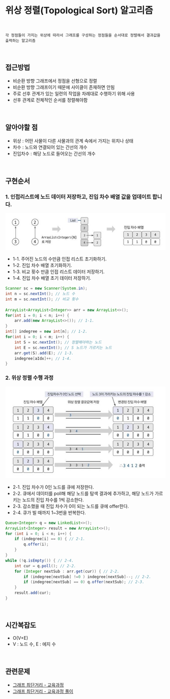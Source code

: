 # 위상 정렬(Topological Sort) 알고리즘 

<br>

```
각 정점들이 가지는 위상에 따라서 그래프를 구성하는 정점들을 순서대로 정렬해서 결과값을 출력하는 알고리즘
```

<br>

## 접근방법
- 비순환 방향 그래프에서 정점을 선형으로 정렬
- 비순환 방향 그래프이기 때문에 사이클이 존재하면 안됨
- 주로 선후 관계가 있는 일련의 작업을 차례대로 수행하기 위해 사용
- 선후 관계로 전체적인 순서를 정렬해야함

<br>

## 알아야할 점
- 위상 : 어떤 사물이 다른 사물과의 관계 속에서 가지는 위치나 상태
- 차수 : 노드와 연결되어 있는 간선의 개수
- 진입차수 : 해당 노드로 들어오는 간선의 개수

<br>

## 구현순서
### 1. 인접리스트에 노드 데이터 저장하고, 진입 차수 배열 값을 업데이트 합니다.
![위상정렬1.jpg](img/위상정렬1.jpg)
- 1-1. 주어진 노드의 수만큼 인접 리스트 초기화하기.
- 1-2. 진입 차수 배열 초기화하기.
- 1-3. 비교 횟수 만큼 인접 리스트 데이터 저장하기.
- 1-4. 진입 차수 배열 초기 데이터 저장하기.
    
```java
Scanner sc = new Scanner(System.in);
int n = sc.nextInt(); // 노드 수
int m = sc.nextInt(); // 비교 횟수
        
ArrayList<ArrayList<Integer>> arr = new ArrayList<>();
for(int i = 0; i < n; i++) {
    arr.add(new ArrayList<>()); // 1-1.
}
int[] indegree = new int[n]; // 1-2.
for(int i = 0; i < m; i++) {
    int S = sc.nextInt(); // 정렬해야하는 노드 
    int E = sc.nextInt(); // S 노드가 가르키는 노드 
    arr.get(S).add(E); // 1-3.
    indegree[aIdx]++; // 1-4.
}
```

### 2. 위상 정렬 수행 과정
![위상정렬2.jpg](img/위상정렬2.jpg)
- 2-1. 진입 차수가 0인 노드를 큐에 저장한다.
- 2-2. 큐에서 데이터를 poll해 해당 노드를 탐색 결과에 추가하고, 해당 노드가 가르키는 노드의 진입 차수를 1씩 감소한다.
- 2-3. 감소했을 때 진입 차수가 0이 되는 노드를 큐에 offer한다.
- 2-4. 큐가 빌 때까지 1~3번을 반복한다.

```java
Queue<Integer> q = new LinkedList<>();
ArrayList<Integer> result = new ArrayList<>();
for (int i = 0; i < n; i++) {
    if (indegree[i] == 0) { // 2-1.
        q.offer(i); 
    }
}
while (!q.isEmpty()) { // 2-4.
    int cur = q.poll(); // 2-2.
    for (Integer nextSub : arr.get(cur)) { // 2-2.
        if (indegree[nextSub] !=0 ) indegree[nextSub]--; // 2-2.
        if (indegree[nextSub] == 0) q.offer(nextSub); // 2-3.
    }
    result.add(cur);
}
```

<br>

## 시간복잡도
- O(V+E)
- V : 노드 수, E : 에지 수

<br>

## 관련문제

- [그래프 최단거리 - 교육과정](https://github.com/yungenie/algorithm/blob/eedf1af4ba10770f1a1ff9bd09c6a81d7fc1586c/src/study/inflearn/lecture02/section08/Ex08_06_03.java)
- [그래프 최단거리 - 교육과정 풀이](https://github.com/yungenie/algorithm/blob/eedf1af4ba10770f1a1ff9bd09c6a81d7fc1586c/src/study/inflearn/lecture02/img/ex08_06_Answer.png)
